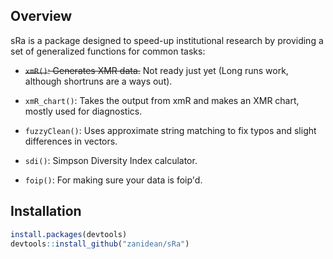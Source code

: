 Overview
---------

sRa is a package designed to speed-up institutional research by providing a set of generalized functions for common tasks:

- ~~`xmR()`: Generates XMR data.~~ Not ready just yet (Long runs work, although shortruns are a ways out).

- `xmR_chart()`: Takes the output from xmR and makes an XMR chart, mostly used for diagnostics.

- `fuzzyClean()`: Uses approximate string matching to fix typos and slight differences in vectors.

- `sdi()`: Simpson Diversity Index calculator.

- `foip()`: For making sure your data is foip'd.

Installation
------------
``` R
install.packages(devtools)
devtools::install_github("zanidean/sRa")
```
